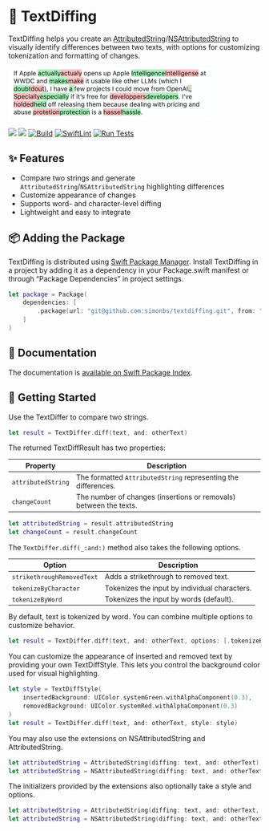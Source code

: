 # 🧬 TextDiffing

TextDiffing helps you create an [AttributedString](https://developer.apple.com/documentation/foundation/attributedstring)/[NSAttributedString](https://developer.apple.com/documentation/foundation/nsattributedstring) to visually identify differences between two texts, with options for customizing tokenization and formatting of changes.

<img src="screenshot.png" width="405"/>

[![](https://img.shields.io/endpoint?url=https%3A%2F%2Fswiftpackageindex.com%2Fapi%2Fpackages%2Fsimonbs%2FTextDiffing%2Fbadge%3Ftype%3Dswift-versions)](https://swiftpackageindex.com/simonbs/TextDiffing)
[![](https://img.shields.io/endpoint?url=https%3A%2F%2Fswiftpackageindex.com%2Fapi%2Fpackages%2Fsimonbs%2FTextDiffing%2Fbadge%3Ftype%3Dplatforms)](https://swiftpackageindex.com/simonbs/TextDiffing)
[![Build](https://github.com/simonbs/TextDiffing/actions/workflows/build.yml/badge.svg)](https://github.com/simonbs/TextDiffing/actions/workflows/build.yml)
[![SwiftLint](https://github.com/simonbs/TextDiffing/actions/workflows/swiftlint.yml/badge.svg)](https://github.com/simonbs/TextDiffing/actions/workflows/swiftlint.yml)
[![Run Tests](https://github.com/simonbs/TextDiffing/actions/workflows/test.yml/badge.svg)](https://github.com/simonbs/TextDiffing/actions/workflows/test.yml)

## ✨ Features

- Compare two strings and generate `AttributedString`/`NSAttributedString` highlighting differences
- Customize appearance of changes
- Supports word- and character-level diffing
- Lightweight and easy to integrate

## 📦 Adding the Package

TextDiffing is distributed using [Swift Package Manager](https://www.swift.org/documentation/package-manager/). Install TextDiffing in a project by adding it as a dependency in your Package.swift manifest or through “Package Dependencies” in project settings.

```swift
let package = Package(
    dependencies: [
        .package(url: "git@github.com:simonbs/textdiffing.git", from: "1.0.1")
    ]
)
```

## 📖 Documentation

The documentation is <a href="https://swiftpackageindex.com/simonbs/textdiffing/documentation">available on Swift Package Index</a>.

## 🚀 Getting Started

Use the TextDiffer to compare two strings.

```swift
let result = TextDiffer.diff(text, and: otherText)
```

The returned TextDiffResult has two properties:

|Property|Description|
|-|-|
|`attributedString`|The formatted `AttributedString` representing the differences.|
|`changeCount`|The number of changes (insertions or removals) between the texts.|

```swift
let attributedString = result.attributedString
let changeCount = result.changeCount
```

The `TextDiffer.diff(_:and:)` method also takes the following options.

|Option|Description|
|-|-|
|`strikethroughRemovedText`|Adds a strikethrough to removed text.|
|`tokenizeByCharacter`|Tokenizes the input by individual characters.|
|`tokenizeByWord`|Tokenizes the input by words (default).|

By default, text is tokenized by word. You can combine multiple options to customize behavior.

```swift
let result = TextDiffer.diff(text, and: otherText, options: [.tokenizeByCharacter, .strikethroughRemovedText])
```

You can customize the appearance of inserted and removed text by providing your own TextDiffStyle. This lets you control the background color used for visual highlighting.

```swift
let style = TextDiffStyle(
    insertedBackground: UIColor.systemGreen.withAlphaComponent(0.3),
    removedBackground: UIColor.systemRed.withAlphaComponent(0.3)
)
let result = TextDiffer.diff(text, and: otherText, style: style)
```

You may also use the extensions on NSAttributedString and AttributedString.

```swift
let attributedString = AttributedString(diffing: text, and: otherText)
let attributedString = NSAttributedString(diffing: text, and: otherText)
```

The initializers provided by the extensions also optionally take a style and options.

```swift
let attributedString = AttributedString(diffing: text, and: otherText, style: style, options: options)
let attributedString = NSAttributedString(diffing: text, and: otherText, style: style, options: options)
```
